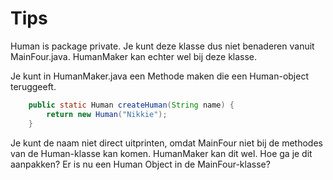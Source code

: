 # Tips

Human is package private. Je kunt deze klasse dus niet benaderen vanuit MainFour.java. HumanMaker kan echter wel bij
deze klasse.

Je kunt in HumanMaker.java een Methode maken die een Human-object teruggeeft.

```java
    public static Human createHuman(String name) {
        return new Human("Nikkie");
    }
```

Je kunt de naam niet direct uitprinten, omdat MainFour niet bij de methodes van de Human-klasse kan komen. HumanMaker
kan dit wel. Hoe ga je dit aanpakken? Er is nu een Human Object in de MainFour-klasse?